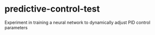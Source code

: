 # predictive-control-test
Experiment in training a neural network to dynamically adjust PID control parameters
